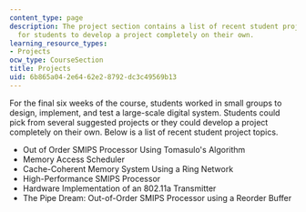 ```yaml
---
content_type: page
description: The project section contains a list of recent student project topics
  for students to develop a project completely on their own.
learning_resource_types:
- Projects
ocw_type: CourseSection
title: Projects
uid: 6b865a04-2e64-62e2-8792-dc3c49569b13
---
```


For the final six weeks of the course, students worked in small groups to design, implement, and test a large-scale digital system. Students could pick from several suggested projects or they could develop a project completely on their own. Below is a list of recent student project topics.

*   Out of Order SMIPS Processor Using Tomasulo's Algorithm
*   Memory Access Scheduler
*   Cache-Coherent Memory System Using a Ring Network
*   High-Performance SMIPS Processor
*   Hardware Implementation of an 802.11a Transmitter
*   The Pipe Dream: Out-of-Order SMIPS Processor using a Reorder Buffer